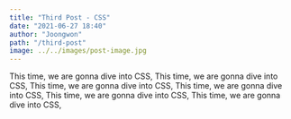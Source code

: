 ```yaml
---
title: "Third Post - CSS"
date: "2021-06-27 18:40"
author: "Joongwon"
path: "/third-post"
image: ../../images/post-image.jpg
---
```


This time, we are gonna dive into CSS, This time, we are gonna dive into CSS,
This time, we are gonna dive into CSS, This time, we are gonna dive into CSS,
This time, we are gonna dive into CSS, This time, we are gonna dive into CSS,
